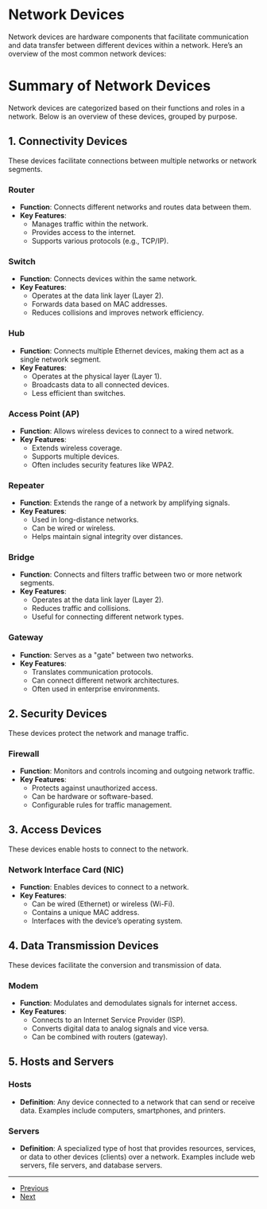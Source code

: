 # Network Devices

Network devices are hardware components that facilitate communication and data transfer between different devices within a network. Here’s an overview of the most common network devices:

# Summary of Network Devices

Network devices are categorized based on their functions and roles in a network. Below is an overview of these devices, grouped by purpose.

## 1. Connectivity Devices
These devices facilitate connections between multiple networks or network segments.

### Router
- **Function**: Connects different networks and routes data between them.
- **Key Features**:
  - Manages traffic within the network.
  - Provides access to the internet.
  - Supports various protocols (e.g., TCP/IP).

### Switch
- **Function**: Connects devices within the same network.
- **Key Features**:
  - Operates at the data link layer (Layer 2).
  - Forwards data based on MAC addresses.
  - Reduces collisions and improves network efficiency.

### Hub
- **Function**: Connects multiple Ethernet devices, making them act as a single network segment.
- **Key Features**:
  - Operates at the physical layer (Layer 1).
  - Broadcasts data to all connected devices.
  - Less efficient than switches.

### Access Point (AP)
- **Function**: Allows wireless devices to connect to a wired network.
- **Key Features**:
  - Extends wireless coverage.
  - Supports multiple devices.
  - Often includes security features like WPA2.

### Repeater
- **Function**: Extends the range of a network by amplifying signals.
- **Key Features**:
  - Used in long-distance networks.
  - Can be wired or wireless.
  - Helps maintain signal integrity over distances.

### Bridge
- **Function**: Connects and filters traffic between two or more network segments.
- **Key Features**:
  - Operates at the data link layer (Layer 2).
  - Reduces traffic and collisions.
  - Useful for connecting different network types.

### Gateway
- **Function**: Serves as a "gate" between two networks.
- **Key Features**:
  - Translates communication protocols.
  - Can connect different network architectures.
  - Often used in enterprise environments.

## 2. Security Devices
These devices protect the network and manage traffic.

### Firewall
- **Function**: Monitors and controls incoming and outgoing network traffic.
- **Key Features**:
  - Protects against unauthorized access.
  - Can be hardware or software-based.
  - Configurable rules for traffic management.

## 3. Access Devices
These devices enable hosts to connect to the network.

### Network Interface Card (NIC)
- **Function**: Enables devices to connect to a network.
- **Key Features**:
  - Can be wired (Ethernet) or wireless (Wi-Fi).
  - Contains a unique MAC address.
  - Interfaces with the device’s operating system.

## 4. Data Transmission Devices
These devices facilitate the conversion and transmission of data.

### Modem
- **Function**: Modulates and demodulates signals for internet access.
- **Key Features**:
  - Connects to an Internet Service Provider (ISP).
  - Converts digital data to analog signals and vice versa.
  - Can be combined with routers (gateway).

## 5. Hosts and Servers
### Hosts
- **Definition**: Any device connected to a network that can send or receive data. Examples include computers, smartphones, and printers.

### Servers
- **Definition**: A specialized type of host that provides resources, services, or data to other devices (clients) over a network. Examples include web servers, file servers, and database servers.

---

- [Previous](./2-classification.md)
- [Next](./4-osi.md)
